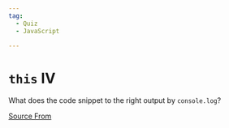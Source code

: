 ```yaml
---
tag:
  - Quiz
  - JavaScript

---
```

  
# `this` IV

What does the code snippet to the right output by `console.log`?


[Source From](https://bigfrontend.dev/quiz/this-4)

  